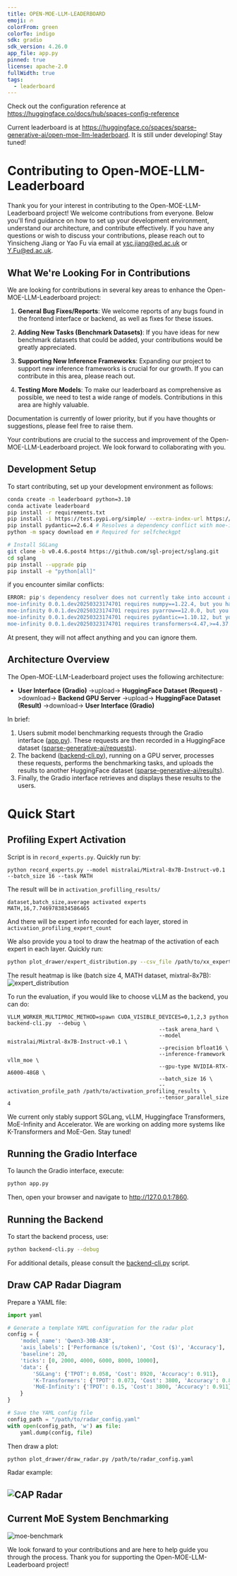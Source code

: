```yaml
---
title: OPEN-MOE-LLM-LEADERBOARD
emoji: 🔥
colorFrom: green
colorTo: indigo
sdk: gradio
sdk_version: 4.26.0
app_file: app.py
pinned: true
license: apache-2.0
fullWidth: true
tags:
  - leaderboard
---
```


Check out the configuration reference at https://huggingface.co/docs/hub/spaces-config-reference

Current leaderboard is at https://huggingface.co/spaces/sparse-generative-ai/open-moe-llm-leaderboard. It is still under developing! Stay tuned!

# Contributing to Open-MOE-LLM-Leaderboard

Thank you for your interest in contributing to the Open-MOE-LLM-Leaderboard project! We welcome contributions from everyone. Below you'll find guidance on how to set up your development environment, understand our architecture, and contribute effectively. If you have any questions or wish to discuss your contributions, please reach out to Yinsicheng Jiang or Yao Fu via email at [ysc.jiang@ed.ac.uk](mailto:ysc.jiang@ed.ac.uk) or [Y.Fu@ed.ac.uk](mailto:y.fu@ed.ac.uk).

## What We're Looking For in Contributions

We are looking for contributions in several key areas to enhance the Open-MOE-LLM-Leaderboard project:

1. **General Bug Fixes/Reports**: We welcome reports of any bugs found in the frontend interface or backend, as well as fixes for these issues.

2. **Adding New Tasks (Benchmark Datasets)**: If you have ideas for new benchmark datasets that could be added, your contributions would be greatly appreciated.

3. **Supporting New Inference Frameworks**: Expanding our project to support new inference frameworks is crucial for our growth. If you can contribute in this area, please reach out.

4. **Testing More Models**: To make our leaderboard as comprehensive as possible, we need to test a wide range of models. Contributions in this area are highly valuable.

Documentation is currently of lower priority, but if you have thoughts or suggestions, please feel free to raise them.

Your contributions are crucial to the success and improvement of the Open-MOE-LLM-Leaderboard project. We look forward to collaborating with you.


## Development Setup

To start contributing, set up your development environment as follows:

```bash
conda create -n leaderboard python=3.10
conda activate leaderboard
pip install -r requirements.txt
pip install -i https://test.pypi.org/simple/ --extra-index-url https://pypi.org/simple/ moe-infinity
pip install pydantic==2.6.4 # Resolves a dependency conflict with moe-infinity
python -m spacy download en # Required for selfcheckgpt

# Install SGLang
git clone -b v0.4.6.post4 https://github.com/sgl-project/sglang.git
cd sglang
pip install --upgrade pip
pip install -e "python[all]"
```

if you encounter similar conflicts:
```bash
ERROR: pip's dependency resolver does not currently take into account all the packages that are installed. This behaviour is the source of the following dependency conflicts.
moe-infinity 0.0.1.dev20250323174701 requires numpy==1.22.4, but you have numpy 1.26.0 which is incompatible.
moe-infinity 0.0.1.dev20250323174701 requires pyarrow==12.0.0, but you have pyarrow 20.0.0 which is incompatible.
moe-infinity 0.0.1.dev20250323174701 requires pydantic==1.10.12, but you have pydantic 2.10.0 which is incompatible.
moe-infinity 0.0.1.dev20250323174701 requires transformers<4.47,>=4.37.1, but you have transformers 4.51.1 which is incompatible.
```
At present, they will not affect anything and you can ignore them.
## Architecture Overview

The Open-MOE-LLM-Leaderboard project uses the following architecture:

- **User Interface (Gradio)** ->upload-> **HuggingFace Dataset (Request)** ->download-> **Backend GPU Server** ->upload-> **HuggingFace Dataset (Result)** ->download-> **User Interface (Gradio)**

In brief:
1. Users submit model benchmarking requests through the Gradio interface ([app.py](./app.py)). These requests are then recorded in a HuggingFace dataset ([sparse-generative-ai/requests](https://huggingface.co/datasets/sparse-generative-ai/requests)).
2. The backend ([backend-cli.py](./backend-cli.py)), running on a GPU server, processes these requests, performs the benchmarking tasks, and uploads the results to another HuggingFace dataset ([sparse-generative-ai/results](https://huggingface.co/datasets/sparse-generative-ai/results)).
3. Finally, the Gradio interface retrieves and displays these results to the users.

# Quick Start
## Profiling Expert Activation
Script is in `record_experts.py`.
Quickly run by:
```
python record_experts.py --model mistralai/Mixtral-8x7B-Instruct-v0.1 --batch_size 16 --task MATH
```

The result will be in `activation_profilling_results/`
```csv
dataset,batch_size,average activated experts
MATH,16,7.7469783834586465
```

And there will be expert info recorded for each layer, stored in `activation_profiling_expert_count`

We also provide you a tool to draw the heatmap of the activation of each expert in each layer. Quickly run:
```bash
python plot_drawer/expert_distribution.py --csv_file /path/to/xx_expert_counts.csv --output /path/to/dir
```

The result heatmap is like (batch size 4, MATH dataset, mixtral-8x7B):
![expert_distribution](assets/mistralai_Mixtral-8x7B-Instruct-v0_1_expert_counts.png)

To run the evaluation, if you would like to choose vLLM as the backend, you can do:
```
VLLM_WORKER_MULTIPROC_METHOD=spawn CUDA_VISIBLE_DEVICES=0,1,2,3 python backend-cli.py  --debug \
                                                --task arena_hard \
                                                --model mistralai/Mixtral-8x7B-Instruct-v0.1 \
                                                --precision bfloat16 \
                                                --inference-framework vllm_moe \
                                                --gpu-type NVIDIA-RTX-A6000-48GB \
                                                --batch_size 16 \
                                                --activation_profile_path /path/to/activation_profiling_results \
                                                --tensor_parallel_size 4
```

We current only stably support SGLang, vLLM, Huggingface Transformers, MoE-Infinity and Accelerator. We are working on adding more systems like K-Transformers and MoE-Gen. Stay tuned!
## Running the Gradio Interface

To launch the Gradio interface, execute:

```bash
python app.py
```

Then, open your browser and navigate to http://127.0.0.1:7860.

## Running the Backend

To start the backend process, use:

```bash
python backend-cli.py --debug
```

For additional details, please consult the [backend-cli.py](./backend-cli.py) script.

## Draw CAP Radar Diagram
Prepare a YAML file:
```python
import yaml

# Generate a template YAML configuration for the radar plot
config = {
    'model_name': 'Qwen3-30B-A3B',
    'axis_labels': ['Performance (s/token)', 'Cost ($)', 'Accuracy'],
    'baseline': 20,
    'ticks': [0, 2000, 4000, 6000, 8000, 10000],
    'data': {
        'SGLang': {'TPOT': 0.058, 'Cost': 8920, 'Accuracy': 0.911},
        'K-Transformers': {'TPOT': 0.073, 'Cost': 3800, 'Accuracy': 0.800},
        'MoE-Infinity': {'TPOT': 0.15, 'Cost': 3800, 'Accuracy': 0.911}
    }
}

# Save the YAML config file
config_path = "/path/to/radar_config.yaml"
with open(config_path, 'w') as file:
    yaml.dump(config, file)
```
Then draw a plot:
```bash
python plot_drawer/draw_radar.py /path/to/radar_config.yaml
```
Radar example: 

![CAP Radar](assets/radar.png)
---

## Current MoE System Benchmarking

![moe-benchmark](assets/moe-benchmark.png)

We look forward to your contributions and are here to help guide you through the process. Thank you for supporting the Open-MOE-LLM-Leaderboard project!